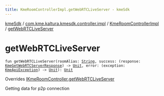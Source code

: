 ```yaml
---
title: KmeRoomControllerImpl.getWebRTCLiveServer - kmeSdk
---
```


[kmeSdk](../../index.html) / [com.kme.kaltura.kmesdk.controller.impl](../index.html) / [KmeRoomControllerImpl](index.html) / [getWebRTCLiveServer](./get-web-r-t-c-live-server.html)

# getWebRTCLiveServer

`fun getWebRTCLiveServer(roomAlias: `[`String`](https://kotlinlang.org/api/latest/jvm/stdlib/kotlin/-string/index.html)`, success: (response: `[`KmeGetWebRTCServerResponse`](../../com.kme.kaltura.kmesdk.rest.response.room/-kme-get-web-r-t-c-server-response/index.html)`) -> `[`Unit`](https://kotlinlang.org/api/latest/jvm/stdlib/kotlin/-unit/index.html)`, error: (exception: `[`KmeApiException`](../../com.kme.kaltura.kmesdk.rest/-kme-api-exception/index.html)`) -> `[`Unit`](https://kotlinlang.org/api/latest/jvm/stdlib/kotlin/-unit/index.html)`): `[`Unit`](https://kotlinlang.org/api/latest/jvm/stdlib/kotlin/-unit/index.html)

Overrides [IKmeRoomController.getWebRTCLiveServer](../../com.kme.kaltura.kmesdk.controller/-i-kme-room-controller/get-web-r-t-c-live-server.html)

Getting data for p2p connection

